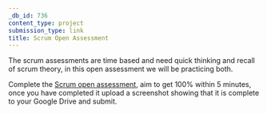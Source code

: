 ```yaml
---
_db_id: 736
content_type: project
submission_type: link
title: Scrum Open Assessment
---
```


The scrum assessments are time based and need quick thinking and recall of scrum theory, in this open assessment we will be practicing both.

Complete the [Scrum open assessment](https://www.scrum.org/open-assessments/scrum-open), aim to get 100% within 5 minutes, once you have completed it upload a screenshot showing that it is complete to your Google Drive and submit.